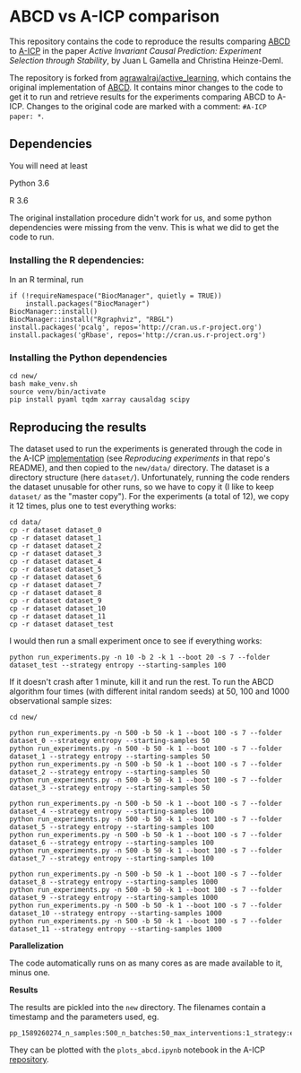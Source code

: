 # ABCD vs A-ICP comparison

This repository contains the code to reproduce the results comparing [ABCD](https://arxiv.org/abs/1902.10347) to [A-ICP](https://github.com/juangamella/aicp) in the paper *Active Invariant Causal Prediction: Experiment Selection through Stability*, by Juan L Gamella and Christina Heinze-Deml.

The repository is forked from [agrawalraj/active_learning](https://github.com/agrawalraj/active_learning), which contains the original implementation of [ABCD](https://arxiv.org/abs/1902.10347). It contains minor changes to the code to get it to run and retrieve results for the experiments comparing ABCD to A-ICP. Changes to the original code are marked with a comment: `#A-ICP paper: *`.

## Dependencies

You will need at least

Python 3.6

R 3.6

The original installation procedure didn't work for us, and some python dependencies were missing from the venv. This is what we did to get the code to run.

### Installing the R dependencies:

In an R terminal, run

```
if (!requireNamespace("BiocManager", quietly = TRUE))
    install.packages("BiocManager")
BiocManager::install()
BiocManager::install("Rgraphviz", "RBGL")
install.packages('pcalg', repos='http://cran.us.r-project.org')
install.packages('gRbase', repos='http://cran.us.r-project.org')
```

### Installing the Python dependencies

```
cd new/
bash make_venv.sh
source venv/bin/activate
pip install pyaml tqdm xarray causaldag scipy
```

## Reproducing the results

The dataset used to run the experiments is generated through the code in the A-ICP [implementation](https://github.com/juangamella/aicp) (see *Reproducing experiments* in that repo's README), and then copied to the `new/data/` directory. The dataset is a directory structure (here `dataset/`). Unfortunately, running the code renders the dataset unusable for other runs, so we have to copy it (I like to keep `dataset/` as the "master copy"). For the experiments (a total of 12), we copy it 12 times, plus one to test everything works:

```
cd data/
cp -r dataset dataset_0
cp -r dataset dataset_1
cp -r dataset dataset_2
cp -r dataset dataset_3
cp -r dataset dataset_4
cp -r dataset dataset_5
cp -r dataset dataset_6
cp -r dataset dataset_7
cp -r dataset dataset_8
cp -r dataset dataset_9
cp -r dataset dataset_10
cp -r dataset dataset_11
cp -r dataset dataset_test
```

I would then run a small experiment once to see if everything works:

```
python run_experiments.py -n 10 -b 2 -k 1 --boot 20 -s 7 --folder dataset_test --strategy entropy --starting-samples 100
```

If it doesn't crash after 1 minute, kill it and run the rest. To run the ABCD algorithm four times (with different inital random seeds) at 50, 100 and 1000 observational sample sizes:

```
cd new/

python run_experiments.py -n 500 -b 50 -k 1 --boot 100 -s 7 --folder dataset_0 --strategy entropy --starting-samples 50
python run_experiments.py -n 500 -b 50 -k 1 --boot 100 -s 7 --folder dataset_1 --strategy entropy --starting-samples 50
python run_experiments.py -n 500 -b 50 -k 1 --boot 100 -s 7 --folder dataset_2 --strategy entropy --starting-samples 50
python run_experiments.py -n 500 -b 50 -k 1 --boot 100 -s 7 --folder dataset_3 --strategy entropy --starting-samples 50

python run_experiments.py -n 500 -b 50 -k 1 --boot 100 -s 7 --folder dataset_4 --strategy entropy --starting-samples 100
python run_experiments.py -n 500 -b 50 -k 1 --boot 100 -s 7 --folder dataset_5 --strategy entropy --starting-samples 100
python run_experiments.py -n 500 -b 50 -k 1 --boot 100 -s 7 --folder dataset_6 --strategy entropy --starting-samples 100
python run_experiments.py -n 500 -b 50 -k 1 --boot 100 -s 7 --folder dataset_7 --strategy entropy --starting-samples 100

python run_experiments.py -n 500 -b 50 -k 1 --boot 100 -s 7 --folder dataset_8 --strategy entropy --starting-samples 1000
python run_experiments.py -n 500 -b 50 -k 1 --boot 100 -s 7 --folder dataset_9 --strategy entropy --starting-samples 1000
python run_experiments.py -n 500 -b 50 -k 1 --boot 100 -s 7 --folder dataset_10 --strategy entropy --starting-samples 1000
python run_experiments.py -n 500 -b 50 -k 1 --boot 100 -s 7 --folder dataset_11 --strategy entropy --starting-samples 1000
```

**Parallelization**

The code automatically runs on as many cores as are made available to it, minus one.

**Results**

The results are pickled into the `new` directory. The filenames contain a timestamp and the parameters used, eg.

```
pp_1589260274_n_samples:500_n_batches:50_max_interventions:1_strategy:entropy_intervention_strength:5.0_starting_samples:100_target:0_intervention_type:gauss_target_allowed:True.pickle
```

They can be plotted with the `plots_abcd.ipynb` notebook in the A-ICP [repository](https://github.com/juangamella/aicp).

